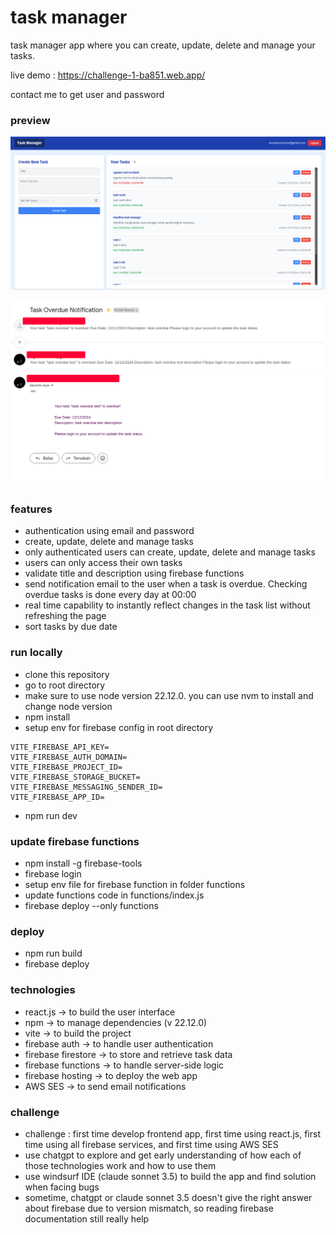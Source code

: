 # task manager

task manager app where you can create, update, delete and manage your tasks.

live demo : https://challenge-1-ba851.web.app/

contact me to get user and password 

### preview  

![preview](./public/img/preview.png)

![email](./public/img/email-notif.png)


### features
- authentication using email and password
- create, update, delete and manage tasks
- only authenticated users can create, update, delete and manage tasks
- users can only access their own tasks
- validate title and description using firebase functions
- send notification email to the user when a task is overdue. Checking overdue tasks is done every day at 00:00
- real time capability to instantly reflect changes in the task list without refreshing the page
- sort tasks by due date

### run locally
- clone this repository
- go to root directory
- make sure to use node version 22.12.0. you can use nvm to install and change node version 
- npm install
- setup env for firebase config in root directory
```
VITE_FIREBASE_API_KEY=
VITE_FIREBASE_AUTH_DOMAIN=
VITE_FIREBASE_PROJECT_ID=
VITE_FIREBASE_STORAGE_BUCKET=
VITE_FIREBASE_MESSAGING_SENDER_ID=
VITE_FIREBASE_APP_ID=
```
- npm run dev

### update firebase functions 
- npm install -g firebase-tools
- firebase login
- setup env file for firebase function in folder functions
- update functions code in functions/index.js
- firebase deploy --only functions  

### deploy
- npm run build
- firebase deploy

### technologies
- react.js -> to build the user interface
- npm -> to manage dependencies (v 22.12.0)
- vite -> to build the project
- firebase auth -> to handle user authentication
- firebase firestore -> to store and retrieve task data
- firebase functions -> to handle server-side logic
- firebase hosting -> to deploy the web app
- AWS SES -> to send email notifications


### challenge
- challenge : first time develop frontend app, first time using react.js, first time using all firebase services, and first time using AWS SES
- use chatgpt to explore and get early understanding of how each of those technologies work and how to use them
- use windsurf IDE (claude sonnet 3.5) to build the app and find solution when facing bugs 
- sometime, chatgpt or claude sonnet 3.5 doesn't give the right answer about firebase due to version mismatch, so reading firebase documentation still really help

